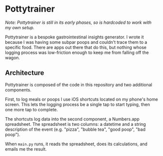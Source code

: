 # Pottytrainer

_Note: Pottytrainer is still in its early phases, so is hardcoded to work with my own setup._

Pottytrainer is a bespoke gastrointestinal insights generator. I wrote it because I was having some subpar poops and couldn't trace them to a specific food. There are apps out there that do this, but nothing whose logging process was low-friction enough to keep me from falling off the wagon.

## Architecture

Pottytrainer is composed of the code in this repository and two additional components.

First, to log meals or poops I use iOS shortcuts located on my phone's home screen. This lets the logging process be a single tap to start typing, then one more tap to complete.

The shortcuts log data into the second component, a Numbers.app spreadsheet. The spreadsheet is two columns: a datetime and a string description of the event (e.g. "pizza", "bubble tea", "good poop", "bad poop").

When `main.py` runs, it reads the spreadsheet, does its calculations, and emails me the result.
